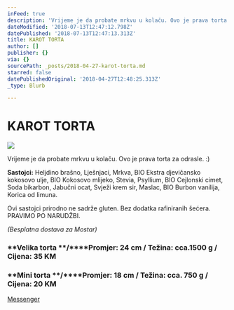 ```yaml
---
inFeed: true
description: 'Vrijeme je da probate mrkvu u kolaču. Ovo je prava torta za odrasle. :)'
dateModified: '2018-07-13T12:47:12.798Z'
datePublished: '2018-07-13T12:47:13.313Z'
title: KAROT TORTA
author: []
publisher: {}
via: {}
sourcePath: _posts/2018-04-27-karot-torta.md
starred: false
datePublishedOriginal: '2018-04-27T12:48:25.313Z'
_type: Blurb

---
```

# KAROT TORTA
![](https://the-grid-user-content.s3-us-west-2.amazonaws.com/40e77bc1-9a74-461e-b0bc-17a25a1ef887.jpg)

Vrijeme je da probate mrkvu u kolaču. Ovo je prava torta za odrasle. :)

**Sastojci:** Heljdino brašno, Lješnjaci, Mrkva, BIO Ekstra djevičansko kokosovo ulje, BIO Kokosovo mlijeko, Stevia, Psyllium, BIO Cejlonski cimet, Soda bikarbon, Jabučni ocat, Svježi krem sir, Maslac, BIO Burbon vanilija, Korica od limuna.

Ovi sastojci prirodno ne sadrže gluten. Bez dodatka rafiniranih šećera.  
PRAVIMO PO NARUDŽBI.

_(Besplatna dostava za Mostar)_

### **Velika torta **/****Promjer: 24 cm / Težina: cca.1500 g / Cijena: 35 KM

### **Mini torta **/****Promjer: 18 cm / Težina: cca. 750 g / Cijena: 20 KM
[Messenger][0]

[0]: https://www.messenger.com/t/greenday.kolaci.peciva